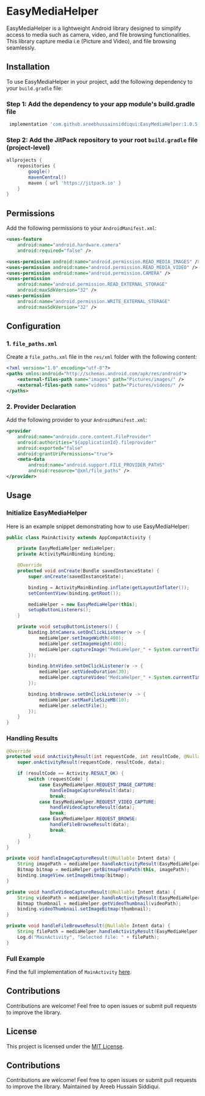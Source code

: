 # EasyMediaHelper

EasyMediaHelper is a lightweight Android library designed to simplify access to media such as camera, video, and file browsing functionalities. This library capture media i.e (Picture and Video), and file browsing seamlessly.

## Installation

To use EasyMediaHelper in your project, add the following dependency to your `build.gradle` file:

### Step 1: Add the dependency to your app module's build.gradle file

```groovy
 implementation 'com.github.areebhussainsiddiqui:EasyMediaHelper:1.0.5'
```

### Step 2: Add the JitPack repository to your root `build.gradle` file (project-level)

```groovy
allprojects {
    repositories {
        google()
        mavenCentral()
        maven { url 'https://jitpack.io' }
    }
}
```
## Permissions

Add the following permissions to your `AndroidManifest.xml`:

```xml
<uses-feature
    android:name="android.hardware.camera"
    android:required="false" />

<uses-permission android:name="android.permission.READ_MEDIA_IMAGES" />
<uses-permission android:name="android.permission.READ_MEDIA_VIDEO" />
<uses-permission android:name="android.permission.CAMERA" />
<uses-permission
    android:name="android.permission.READ_EXTERNAL_STORAGE"
    android:maxSdkVersion="32" />
<uses-permission
    android:name="android.permission.WRITE_EXTERNAL_STORAGE"
    android:maxSdkVersion="32" />
```

## Configuration

### 1. `file_paths.xml`

Create a `file_paths.xml` file in the `res/xml` folder with the following content:

```xml
<?xml version="1.0" encoding="utf-8"?>
<paths xmlns:android="http://schemas.android.com/apk/res/android">
    <external-files-path name="images" path="Pictures/images/" />
    <external-files-path name="videos" path="Pictures/videos/" />
</paths>
```

### 2. Provider Declaration

Add the following provider to your `AndroidManifest.xml`:

```xml
<provider
    android:name="androidx.core.content.FileProvider"
    android:authorities="${applicationId}.fileprovider"
    android:exported="false"
    android:grantUriPermissions="true">
    <meta-data
        android:name="android.support.FILE_PROVIDER_PATHS"
        android:resource="@xml/file_paths" />
</provider>
```

## Usage

### Initialize EasyMediaHelper

Here is an example snippet demonstrating how to use EasyMediaHelper:

```java
public class MainActivity extends AppCompatActivity {

    private EasyMediaHelper mediaHelper;
    private ActivityMainBinding binding;

    @Override
    protected void onCreate(Bundle savedInstanceState) {
        super.onCreate(savedInstanceState);

        binding = ActivityMainBinding.inflate(getLayoutInflater());
        setContentView(binding.getRoot());

        mediaHelper = new EasyMediaHelper(this);
        setupButtonListeners();
    }

    private void setupButtonListeners() {
        binding.btnCamera.setOnClickListener(v -> {
            mediaHelper.setImageWidth(400);
            mediaHelper.setImageHeight(400);
            mediaHelper.captureImage("MediaHelper_" + System.currentTimeMillis());
        });

        binding.btnVideo.setOnClickListener(v -> {
            mediaHelper.setVideoDuration(30);
            mediaHelper.captureVideo("MediaHelper_" + System.currentTimeMillis());
        });

        binding.btnBrowse.setOnClickListener(v -> {
            mediaHelper.setMaxFileSizeMB(10);
            mediaHelper.selectFile();
        });
    }
}
```

### Handling Results

```java
@Override
protected void onActivityResult(int requestCode, int resultCode, @Nullable Intent data) {
    super.onActivityResult(requestCode, resultCode, data);

    if (resultCode == Activity.RESULT_OK) {
        switch (requestCode) {
            case EasyMediaHelper.REQUEST_IMAGE_CAPTURE:
                handleImageCaptureResult(data);
                break;
            case EasyMediaHelper.REQUEST_VIDEO_CAPTURE:
                handleVideoCaptureResult(data);
                break;
            case EasyMediaHelper.REQUEST_BROWSE:
                handleFileBrowseResult(data);
                break;
        }
    }
}

private void handleImageCaptureResult(@Nullable Intent data) {
    String imagePath = mediaHelper.handleActivityResult(EasyMediaHelper.REQUEST_IMAGE_CAPTURE, Activity.RESULT_OK, data);
    Bitmap bitmap = mediaHelper.getBitmapFromPath(this, imagePath);
    binding.imageView.setImageBitmap(bitmap);
}

private void handleVideoCaptureResult(@Nullable Intent data) {
    String videoPath = mediaHelper.handleActivityResult(EasyMediaHelper.REQUEST_VIDEO_CAPTURE, Activity.RESULT_OK, data);
    Bitmap thumbnail = mediaHelper.getVideoThumbnail(videoPath);
    binding.videoThumbnail.setImageBitmap(thumbnail);
}

private void handleFileBrowseResult(@Nullable Intent data) {
    String filePath = mediaHelper.handleActivityResult(EasyMediaHelper.REQUEST_BROWSE, Activity.RESULT_OK, data);
    Log.d("MainActivity", "Selected file: " + filePath);
}
```

### Full Example
Find the full implementation of `MainActivity` [here](https://github.com/areebhussainsiddiqui/EasyMediaHelper/blob/main/app/src/main/java/com/ahs/easymediahelper/MainActivity.java).

## Contributions
Contributions are welcome! Feel free to open issues or submit pull requests to improve the library.

## License
This project is licensed under the [MIT License](LICENSE).

## Contributions
Contributions are welcome! Feel free to open issues or submit pull requests to improve the library.
Maintained by Areeb Hussain Siddiqui.
